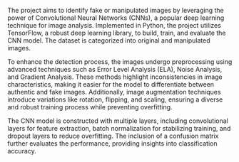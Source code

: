 The project aims to identify fake or manipulated images by leveraging the power of Convolutional Neural Networks (CNNs), a popular deep learning technique for image analysis. Implemented in Python, the project utilizes TensorFlow, a robust deep learning library, to build, train, and evaluate the CNN model. The dataset is categorized into original and manipulated images.   

To enhance the detection process, the images undergo preprocessing using advanced techniques such as Error Level Analysis (ELA), Noise Analysis, and Gradient Analysis. These methods highlight inconsistencies in image characteristics, making it easier for the model to differentiate between authentic and fake images. Additionally, image augmentation techniques introduce variations like rotation, flipping, and scaling, ensuring a diverse and robust training process while preventing overfitting.

The CNN model is constructed with multiple layers, including convolutional layers for feature extraction, batch normalization for stabilizing training, and dropout layers to reduce overfitting. The inclusion of a confusion matrix further evaluates the performance, providing insights into classification accuracy.

